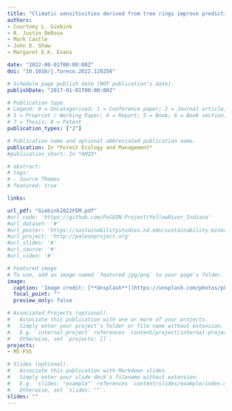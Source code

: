 ```yaml
---
title: "Climatic sensitivities derived from tree rings improve predictions of the Forest Vegetation Simulator growth and yield model"
authors:
- Courtney L. Giebink
- R. Justin DeRose
- Mark Castle
- John D. Shaw
- Margaret E.K. Evans

date: "2022-08-01T00:00:00Z"
doi: "10.1016/j.foreco.2022.120256"

# Schedule page publish date (NOT publication's date).
publishDate: "2017-01-01T00:00:00Z"

# Publication type.
# Legend: 0 = Uncategorized; 1 = Conference paper; 2 = Journal article;
# 3 = Preprint / Working Paper; 4 = Report; 5 = Book; 6 = Book section;
# 7 = Thesis; 8 = Patent
publication_types: ["2"]

# Publication name and optional abbreviated publication name.
publication: In *Forest Ecology and Management*
#publication_short: In *AMID*

# abstract:
# tags:
# - Source Themes
# featured: true

links:

url_pdf: "Giebink2022FEM.pdf"
#url_code: 'https://github.com/PalEON-Project/YellowRiver_Indiana'
#url_dataset: '#'
#url_poster: 'https://sustainabilitystudies.nd.edu/sustainability-minor/capstone-projects/2017/broderick/'
#url_project: 'http://paleonproject.org'
#url_slides: '#'
#url_source: '#'
#url_video: '#'

# Featured image
# To use, add an image named `featured.jpg/png` to your page's folder. 
image:
  caption: 'Image credit: [**Unsplash**](https://unsplash.com/photos/pLCdAaMFLTE)'
  focal_point: ""
  preview_only: false

# Associated Projects (optional).
#   Associate this publication with one or more of your projects.
#   Simply enter your project's folder or file name without extension.
#   E.g. `internal-project` references `content/project/internal-project/index.md`.
#   Otherwise, set `projects: []`.
projects:
- MS-FVS

# Slides (optional).
#   Associate this publication with Markdown slides.
#   Simply enter your slide deck's filename without extension.
#   E.g. `slides: "example"` references `content/slides/example/index.md`.
#   Otherwise, set `slides: ""`.
slides: ""
---
```





